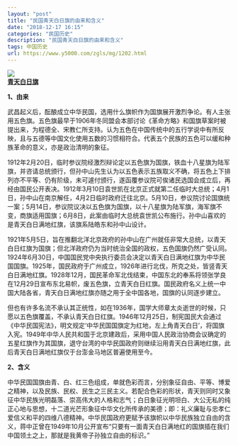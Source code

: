 ```yaml
---
layout: "post"
title: "民国青天白日旗的由来和含义"
date: "2018-12-17 16:15"
categories: "民国历史"
description: "民国青天白日旗的由来和含义"
tags: 中国历史
url: https://www.y5000.com/zgls/mg/1202.html
---
```






[![](https://img.y5000.com/uploads/allimg/130220/2-13022021331T95.jpg)  
**青天白日旗**](https://www.y5000.com)

**1、由来**  

武昌起义后，酝酿成立中华民国，选用什么旗帜作为国旗展开激烈争论。有人主张用五色旗。五色旗最早于1906年冬同盟会本部讨论《革命方略》和国旗草案时被提出来，为程德全、宋教仁所支持。认为五色在中国传统中的五行学说中有所反映，且与五德等中国文化使用五数的习惯相符合。代表五个民族的五色可以缓和种族革命的意义，亦是政治清明的象征。

1912年2月20日，临时参议院经激烈辩论定以五色旗为国旗，铁血十八星旗为陆军旗，并咨请总统颁行，但孙中山先生认为以五色表示五族取义不确，将五色上下排列亦不平等、仍有阶级，未可遽付颁行，遂函覆参议院可俟诸民选国会成立后，再经由国民公开表决。1912年3月10日袁世凯在北京正式就第二任临时大总统；4月1日，孙中山在南京解任，4月2日临时政府迁往北京。5月10日，参议院讨论国旗统一案；5月14日，参议院议决以五色旗为国旗，以十八星旗为陆军旗，海军旗不变，商旗适用国旗；6月8日，此案由临时大总统袁世凯公布施行。孙中山喜欢的是青天白日满地红旗，该旗系陆皓东和孙中山设计。

1921年5月5日，旨在推翻北洋北京政府的孙中山在广州就任非常大总统，以青天白日红旗为国旗；但北洋政府仍为当时统治全国的政权，五色国旗仍然广受认同。1924年6月30日，中国国民党中央执行委员会决定以青天白日满地红旗为中华民国国旗。1925年，国民政府于广州成立，1926年进行北伐，所克之处，皆竖青天白日满地红旗。1928年12月，国民革命军北伐结束，中国东北的奉系将领张学良在12月29日宣布东北易帜，废五色旗，立青天白日红旗。国民政府名义上统一中国大陆各省，青天白日满地红旗亦随之用于全中国各地，国旗的认同逐步建立。

但也有许多名流不承认其正统性，如在1936年，国学大师章太炎逝世的时候，只愿以五色旗覆盖，不承认青天白日红旗。1946年12月25日，制宪国民大会通过《中华民国宪法》，明文规定‘中华民国国旗定为红地，左上角青天白日’，将国旗入宪。1949年中华人民共和国于北京建政后，采用中国人民政治协商会议确定的五星红旗作为其国旗，退守台湾的中华民国政府则继续沿用青天白日满地红旗，此后青天白日满地红旗仅于台澎金马地区普遍使用至今。  
  
**2、含义**  
  

中华民国国旗由青、白、红三色组成，单就色彩而言，分别象征自由、平等、博爱之精神，以及民族、民权、民生之三民主义。若配合色彩的形状，青天则同时又象征中华民族光明磊落、崇高伟大的人格和志气；白日象征光明坦白、大公无私的纯正心地与思想，十二道光芒形象征中华文化所传承的美德；即：礼义廉耻与忠孝仁爱信义和平的四维八德精神。中华民国政府更赋予该旗帜以中华民族独立自由的含义，蒋中正曾在1949年10月公开宣布“只要有一面青天白日满地红的国旗插在我们中国领土之上，那就是我黄帝子孙独立自由的标识。”

  
